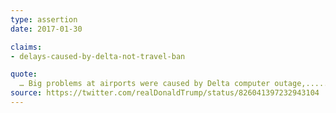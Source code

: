 ```yaml
---
type: assertion
date: 2017-01-30

claims:
- delays-caused-by-delta-not-travel-ban

quote:
  … Big problems at airports were caused by Delta computer outage,.....
source: https://twitter.com/realDonaldTrump/status/826041397232943104
---
```

